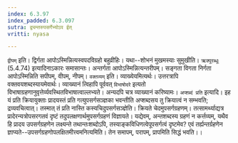 ```yaml
---
index: 6.3.97
index_padded: 6.3.097
sutra: द्व्यन्तरुपसर्गेभ्योऽप ईत्
vritti: nyasa

---
```

`द्वीपम्` इति। द्विर्गता आपोऽस्मिन्नित्यस्वपदविग्रहो बहुव्रीहिः। यथा--शोभनं मुखमस्याः सुमुखीति। `ऋक्पूरब्धूः` (5.4.74) इत्यादिनाऽकारः समासान्तः। अन्तर्गता आपोऽस्मिन्नित्यन्तरीपम्। सङ्गता विगता निर्गता आपोऽस्मिन्निति सपीपम्, वीपम्, नीपम्।
`वक्तव्यम्` इति। व्याख्येयमित्यर्थः। उत्तरत्रापि वक्तवयशब्दस्यायमेवार्थः। व्याख्यानं त्विहापि पूर्ववत् `विभाषोदरे` इत्यतो विभाषाग्रहणानुवृत्तेर्व्यवस्थितविभाषात्वाल्लभ्यते। अन्यदपि चत्र व्याख्यानं करिष्यामः।
`अप्शब्दं प्रति` इत्यादि। इह यं प्रति क्रियायुक्ताः प्रादयस्तं प्रति गत्युपसर्गसञ्ज्ञका भवन्तीति अप्शब्दसय तु क्रियात्वं न सम्भवति; द्रव्यवचित्वात्। तस्मात् तं प्रति नास्ति कस्यचिदुपसर्गसञ्ज्ञेति। क्रियते चेदमुपसर्गग्रहणम्। तत्सामर्थ्याद्यत्र प्रादेरन्यत्रोपसरगतवं दृष्टं तदुपलक्षणार्थमुपसर्गग्रहणं विज्ञायते। यद्येवम्, अन्तशब्दस्य ग्रहणं न कर्त्तव्यम्, यथैव हि प्रादय उपसर्गग्रहणेन लक्ष्यन्ते तथान्तःशब्दोऽपि, तस्याङ्कविधिणत्वेपूपसर्गत्वं दृष्टमेव? एवं तर्ह्यन्तर्ग्रहणेन ज्ञाप्यते--उपसर्गग्रहणोपलक्षितमीत्त्वमनित्यमिति। तेन समापम्, परापम्, प्रापमिति सिद्धं भवति।।